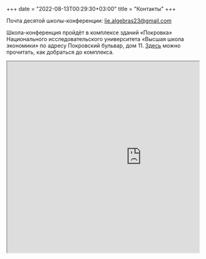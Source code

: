 +++
date = "2022-08-13T00:29:30+03:00"
title = "Контакты"
+++

Почта десятой школы-конференции: [lie.algebras23@gmail.com](mailto:lie.algebras23@gmail.com)

Школа-конференция пройдёт в комплексе зданий «Покровка» Национального исследовательского университета «Высшая школа экономики» по адресу Покровский бульвар, дом 11. 
[Здесь](https://www.hse.ru/buildinghse/pokrovka/map) можно прочитать, как добраться до комплекса. 

<div style="position:relative;overflow:hidden;"><a href="https://yandex.ru/maps/org/vysshaya_shkola_ekonomiki/1074710983/?utm_medium=mapframe&utm_source=maps" style="color:#eee;font-size:12px;position:absolute;top:0px;">Высшая школа экономики</a><a href="https://yandex.ru/maps/213/moscow/category/university_college/184106140/?utm_medium=mapframe&utm_source=maps" style="color:#eee;font-size:12px;position:absolute;top:14px;">ВУЗ в Москве</a><iframe src="https://yandex.ru/map-widget/v1/-/CCURnMa6cA" width="700" height="500" frameborder="1" allowfullscreen="true" style="position:relative;"></iframe></div>
